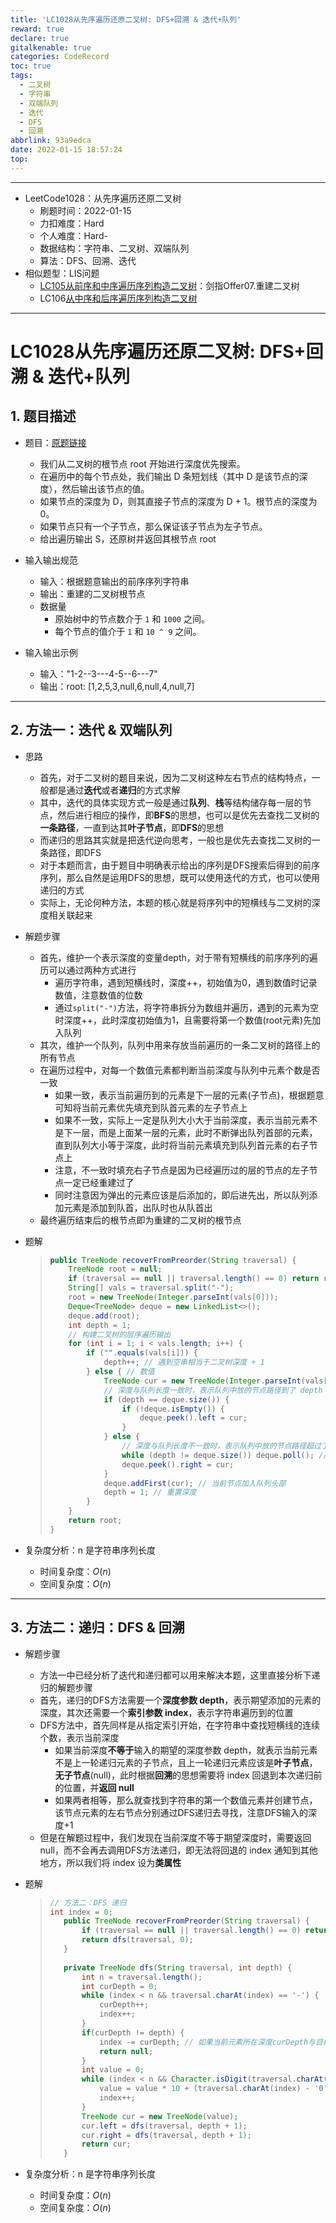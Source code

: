 ```yaml
---
title: 'LC1028从先序遍历还原二叉树: DFS+回溯 & 迭代+队列'
reward: true
declare: true
gitalkenable: true
categories: CodeRecord
toc: true
tags:
  - 二叉树
  - 字符串
  - 双端队列
  - 迭代
  - DFS
  - 回溯
abbrlink: 93a9edca
date: 2022-01-15 18:57:24
top:
---
```

---

* LeetCode1028：从先序遍历还原二叉树
  * 刷题时间：2022-01-15
  * 力扣难度：Hard
  * 个人难度：Hard-
  * 数据结构：字符串、二叉树、双端队列
  * 算法：DFS、回溯、迭代
* 相似题型：LIS问题
  * [LC105从前序和中序遍历序列构造二叉树](https://leetcode-cn.com/problems/construct-binary-tree-from-preorder-and-inorder-traversal/)：剑指Offer07.重建二叉树
  * LC106[从中序和后序遍历序列构造二叉树](https://leetcode-cn.com/problems/construct-binary-tree-from-inorder-and-postorder-traversal/)


---

<!-- more -->

# LC1028从先序遍历还原二叉树: DFS+回溯 & 迭代+队列

## 1. 题目描述

* 题目：[原题链接](https://leetcode-cn.com/problems/recover-a-tree-from-preorder-traversal/)

  * 我们从二叉树的根节点 root 开始进行深度优先搜索。
  * 在遍历中的每个节点处，我们输出 D 条短划线（其中 D 是该节点的深度），然后输出该节点的值。
  * 如果节点的深度为 D，则其直接子节点的深度为 D + 1。根节点的深度为 0。
  * 如果节点只有一个子节点，那么保证该子节点为左子节点。
  * 给出遍历输出 S，还原树并返回其根节点 root

* 输入输出规范

  * 输入：根据题意输出的前序序列字符串
  * 输出：重建的二叉树根节点
  * 数据量
    * 原始树中的节点数介于 `1` 和 `1000` 之间。
    * 每个节点的值介于 `1` 和 `10 ^ 9` 之间。
  
* 输入输出示例

  * 输入："1-2--3---4-5--6---7"
  * 输出：root: [1,2,5,3,null,6,null,4,null,7]
  

---

## 2. 方法一：迭代 & 双端队列

* 思路

  * 首先，对于二叉树的题目来说，因为二叉树这种左右节点的结构特点，一般都是通过**迭代**或者**递归**的方式求解
  * 其中，迭代的具体实现方式一般是通过**队列**、**栈**等结构储存每一层的节点，然后进行相应的操作，即**BFS**的思想，也可以是优先去查找二叉树的**一条路径**，一直到达其**叶子节点**，即**DFS**的思想
  * 而递归的思路其实就是把迭代逆向思考，一般也是优先去查找二叉树的一条路径，即DFS
  * 对于本题而言，由于题目中明确表示给出的序列是DFS搜索后得到的前序序列，那么自然是运用DFS的思想，既可以使用迭代的方式，也可以使用递归的方式
  * 实际上，无论何种方法，本题的核心就是将序列中的短横线与二叉树的深度相关联起来

* 解题步骤

  * 首先，维护一个表示深度的变量depth，对于带有短横线的前序序列的遍历可以通过两种方式进行
    * 遍历字符串，遇到短横线时，深度++，初始值为0，遇到数值时记录数值，注意数值的位数
    * 通过`split("-")`方法，将字符串拆分为数组并遍历，遇到的元素为空时深度++，此时深度初始值为1，且需要将第一个数值(root元素)先加入队列
  * 其次，维护一个队列，队列中用来存放当前遍历的一条二叉树的路径上的所有节点
  * 在遍历过程中，对每一个数值元素都判断当前深度与队列中元素个数是否一致
    * 如果一致，表示当前遍历到的元素是下一层的元素(子节点)，根据题意可知将当前元素优先填充到队首元素的左子节点上
    * 如果不一致，实际上一定是队列大小大于当前深度，表示当前元素不是下一层，而是上面某一层的元素，此时不断弹出队列首部的元素，直到队列大小等于深度，此时将当前元素填充到队列首元素的右子节点上
    * 注意，不一致时填充右子节点是因为已经遍历过的层的节点的左子节点一定已经重建过了
    * 同时注意因为弹出的元素应该是后添加的，即后进先出，所以队列添加元素是添加到队首，出队时也从队首出
  * 最终遍历结束后的根节点即为重建的二叉树的根节点

* 题解

  > ```java
  > public TreeNode recoverFromPreorder(String traversal) {
  >     TreeNode root = null;
  >     if (traversal == null || traversal.length() == 0) return root;
  >     String[] vals = traversal.split("-");
  >     root = new TreeNode(Integer.parseInt(vals[0]));
  >     Deque<TreeNode> deque = new LinkedList<>();
  >     deque.add(root);
  >     int depth = 1;
  >     // 构建二叉树的层序遍历输出
  >     for (int i = 1; i < vals.length; i++) {
  >         if ("".equals(vals[i])) {
  >             depth++; // 遇到空串相当于二叉树深度 + 1
  >         } else { // 数值
  >             TreeNode cur = new TreeNode(Integer.parseInt(vals[i]));
  >             // 深度与队列长度一致时，表示队列中放的节点路径到了 depth 深度层，直接连接到左节点
  >             if (depth == deque.size()) {
  >                 if (!deque.isEmpty()) {
  >                     deque.peek().left = cur;
  >                 }
  >             } else {
  >                 // 深度与队列长度不一致时，表示队列中放的节点路径超过了 depth 深度层，取出元素，直到长度相等后在连接到右节点
  >                 while (depth != deque.size()) deque.poll(); // 删除队列中的尾部元素
  >                 deque.peek().right = cur;
  >             }
  >             deque.addFirst(cur); // 当前节点加入队列头部
  >             depth = 1; // 重置深度
  >         }
  >     }
  >     return root;
  > }
  > ```

* 复杂度分析：n 是字符串序列长度
  * 时间复杂度：$O(n)$
  * 空间复杂度：$O(n)$

---

## 3. 方法二：递归：DFS & 回溯

* 解题步骤

  * 方法一中已经分析了迭代和递归都可以用来解决本题，这里直接分析下递归的解题步骤
  * 首先，递归的DFS方法需要一个**深度参数 depth**，表示期望添加的元素的深度，其次还需要一个**索引参数 index**，表示字符串遍历到的位置
  * DFS方法中，首先同样是从指定索引开始，在字符串中查找短横线的连续个数，表示当前深度
    * 如果当前深度**不等于**输入的期望的深度参数 depth，就表示当前元素不是上一轮递归元素的子节点，且上一轮递归元素应该是**叶子节点**，**无子节点**(null)，此时根据**回溯**的思想需要将 index 回退到本次递归前的位置，并**返回 null**
    * 如果两者相等，那么就查找到字符串的第一个数值元素并创建节点，该节点元素的左右节点分别通过DFS递归去寻找，注意DFS输入的深度+1
  * 但是在解题过程中，我们发现在当前深度不等于期望深度时，需要返回 null，而不会再去调用DFS方法递归，即无法将回退的 index 通知到其他地方，所以我们将 index 设为**类属性**
  
* 题解

  > ```java
  > // 方法二：DFS 递归
  > int index = 0;
  >    public TreeNode recoverFromPreorder(String traversal) {
  >        if (traversal == null || traversal.length() == 0) return null;
  >        return dfs(traversal, 0);
  >    }
  >    
  >    private TreeNode dfs(String traversal, int depth) {
  >        int n = traversal.length();
  >        int curDepth = 0;
  >        while (index < n && traversal.charAt(index) == '-') {
  >            curDepth++;
  >            index++;
  >        }
  >        if(curDepth != depth) {
  >            index -= curDepth; // 如果当前元素所在深度curDepth与目标深度不相等，说明前一个节点没有子节点，当前节点是上一层的子节点
  >            return null;
  >        }
  >        int value = 0;
  >        while (index < n && Character.isDigit(traversal.charAt(index))) {
  >            value = value * 10 + (traversal.charAt(index) - '0');
  >            index++;
  >        }
  >        TreeNode cur = new TreeNode(value);
  >        cur.left = dfs(traversal, depth + 1);
  >        cur.right = dfs(traversal, depth + 1);
  >        return cur;
  >    }
  >    ```
  
* 复杂度分析：n 是字符串序列长度
  * 时间复杂度：$O(n)$
  * 空间复杂度：$O(n)$

